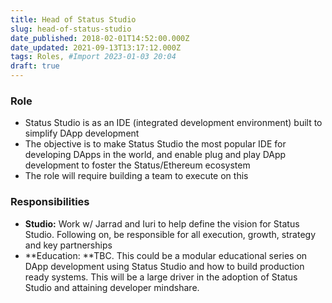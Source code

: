 ```yaml
---
title: Head of Status Studio
slug: head-of-status-studio
date_published: 2018-02-01T14:52:00.000Z
date_updated: 2021-09-13T13:17:12.000Z
tags: Roles, #Import 2023-01-03 20:04
draft: true
---
```


### Role

- Status Studio is as an IDE (integrated development environment) built to simplify DApp development
- The objective is to make Status Studio the most popular IDE for developing DApps in the world, and enable plug and play DApp development to foster the Status/Ethereum ecosystem
- The role will require building a team to execute on this

### Responsibilities

- **Studio:** Work w/ Jarrad and Iuri to help define the vision for Status Studio. Following on, be responsible for all execution, growth, strategy and key partnerships
- **Education: **TBC. This could be a modular educational series on DApp development using Status Studio and how to build production ready systems. This will be a large driver in the adoption of Status Studio and attaining developer mindshare.
